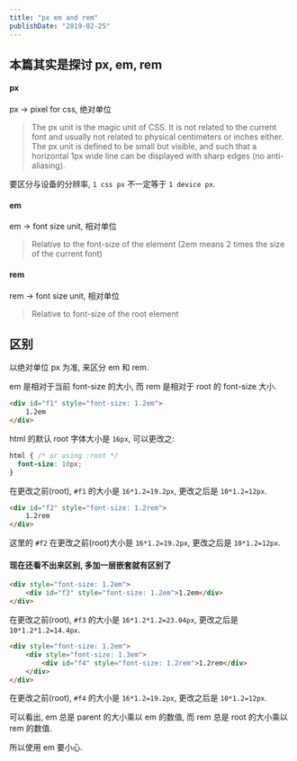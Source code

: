 ```yaml
---
title: "px em and rem"
publishDate: "2019-02-25"
---
```


## 本篇其实是探讨 px, em, rem

#### px

px -> pixel for css, 绝对单位

> The px unit is the magic unit of CSS. It is not related to the current font and usually not related to physical centimeters or inches either. The px unit is defined to be small but visible, and such that a horizontal 1px wide line can be displayed with sharp edges (no anti-aliasing).

要区分与设备的分辨率, `1 css px` 不一定等于 `1 device px`.

#### em

em -> font size unit, 相对单位

> Relative to the font-size of the element (2em means 2 times the size of the current font)

#### rem

rem -> font size unit, 相对单位

> Relative to font-size of the root element


## 区别

以绝对单位 px 为准, 来区分 em 和 rem.

em 是相对于当前 font-size 的大小, 而 rem 是相对于 root 的 font-size 大小.

```html
<div id="f1" style="font-size: 1.2em">
    1.2em
</div>
```

html 的默认 root 字体大小是 `16px`, 可以更改之:

```css
html { /* or using :root */
  font-size: 10px;
}
```

在更改之前(root), `#f1` 的大小是 `16*1.2=19.2px`, 更改之后是 `10*1.2=12px`.

```html
<div id="f2" style="font-size: 1.2rem">
    1.2rem
</div>
```

这里的 `#f2` 在更改之前(root)大小是 `16*1.2=19.2px`, 更改之后是 `10*1.2=12px`.



#### 现在还看不出来区别, 多加一层嵌套就有区别了

```html
<div style="font-size: 1.2em">
    <div id="f3" style="font-size: 1.2em">1.2em</div>
</div>
```

在更改之前(root), `#f3` 的大小是 `16*1.2*1.2=23.04px`, 更改之后是 `10*1.2*1.2=14.4px`.

```html
<div style="font-size: 1.2em">
    <div style="font-size: 1.3em">
        <div id="f4" style="font-size: 1.2rem">1.2rem</div>
    </div>
</div>
```

在更改之前(root), `#f4` 的大小是 `16*1.2=19.2px`, 更改之后是 `10*1.2=12px`.


可以看出, em 总是 parent 的大小乘以 em 的数值, 而 rem 总是 root 的大小乘以 rem 的数值.

所以使用 em 要小心.


